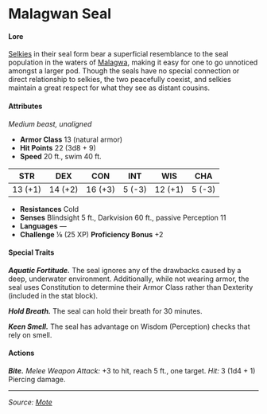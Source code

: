 # Malagwan Seal

#### Lore

[Selkies](https://github.com/mpanighetti/dnd5e-mote/blob/main/species/selkie.md) in their seal form bear a superficial resemblance to the seal population in the waters of [Malagwa](https://github.com/mpanighetti/dnd5e-mote/blob/main/mote/esterfell/malagwa.md), making it easy for one to go unnoticed amongst a larger pod. Though the seals have no special connection or direct relationship to selkies, the two peacefully coexist, and selkies maintain a great respect for what they see as distant cousins.

#### Attributes

_Medium beast, unaligned_

- **Armor Class** 13 (natural armor)
- **Hit Points** 22 (3d8 + 9)
- **Speed** 20 ft., swim 40 ft.

|  STR  |  DEX  |  CON  | INT  |  WIS  | CHA  |
|:-----:|:-----:|:-----:|:----:|:-----:|:----:|
|13 (+1)|14 (+2)|16 (+3)|5 (-3)|12 (+1)|5 (-3)|

- **Resistances** Cold
- **Senses** Blindsight 5 ft., Darkvision 60 ft., passive Perception 11
- **Languages** —
- **Challenge** ⅛ (25 XP) **Proficiency Bonus** +2

#### Special Traits

_**Aquatic Fortitude.**_ The seal ignores any of the drawbacks caused by a deep, underwater environment. Additionally, while not wearing armor, the seal uses Constitution to determine their Armor Class rather than Dexterity (included in the stat block).

_**Hold Breath.**_ The seal can hold their breath for 30 minutes.

_**Keen Smell.**_ The seal has advantage on Wisdom (Perception) checks that rely on smell.

#### Actions

_**Bite.**_ _Melee Weapon Attack:_ +3 to hit, reach 5 ft., one target. _Hit:_ 3 (1d4 + 1) Piercing damage.

---

_Source: [Mote](https://github.com/mpanighetti/dnd5e-mote)_
